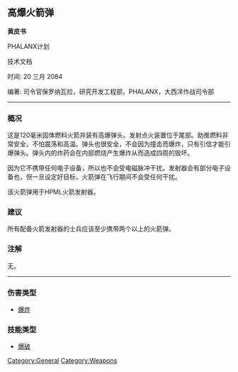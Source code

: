 ## 高爆火箭弹

**黄皮书**

PHALANX计划

技术文档

时间: 20 三月 2084

编著: 司令官保罗纳瓦拉，研究开发工程部，PHALANX，大西洋作战司令部

------------------------------------------------------------------------

### 概况

这是120毫米固体燃料火箭并装有高爆弹头。发射点火装置位于尾部。助推燃料非常安全，不怕震荡和高温。弹头也很安全，不会因为撞击而爆炸，只有引信才能引爆弹头。弹头内的炸药会在内部燃烧产生爆炸从而造成四周的毁坏。

因为它不携带任何电子设备，所以也不会受电磁脉冲干扰。发射器会有部分电子设备也，但一旦设定好目标，火箭弹在飞行期间不会受任何干扰。

该火箭弹用于HPML火箭发射器。

### 建议

所有配备火箭发射器的士兵应该至少携带两个以上的火箭弹。

### 注解

无。

------------------------------------------------------------------------

### 伤害类型

- [爆炸](伤害#爆炸 "wikilink")

### 技能类型

- [爆破](技能#爆破 "wikilink")

[Category:General](Category:General "wikilink")
[Category:Weapons](Category:Weapons "wikilink")